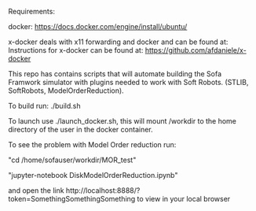 Requirements:

docker: https://docs.docker.com/engine/install/ubuntu/

x-docker deals with x11 forwarding and docker and can be found at:
Instructions for x-docker can be found at: https://github.com/afdaniele/x-docker



This repo has contains scripts that will automate building the Sofa Framwork simulator with plugins needed to work with Soft Robots. (STLIB, SoftRobots, ModelOrderReduction).

To build run: ./build.sh


To launch use ./launch_docker.sh, this will mount /workdir to the home directory of the user in the docker container.

To see the problem with Model Order reduction run:

"cd /home/sofauser/workdir/MOR_test"

"jupyter-notebook DiskModelOrderReduction.ipynb"

and open the link   http://localhost:8888/?token=SomethingSomethingSomething to view in your local browser

